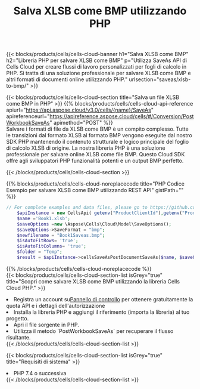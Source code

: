 ﻿---
title:  Salva XLSB come BMP utilizzando PHP
description:  Utilizzando Aspose.Cells Cloud SDK per PHP per salvare il file in formato XLSB come file in formato BMP.
kwords: Excel, Save XLSB as BMP, REST, PHP
howto: How to save XLSB as BMP using Aspose.Cells Cloud PHP library.
---
{{< blocks/products/cells/cells-cloud-banner h1="Salva XLSB come BMP" h2="Libreria PHP per salvare XLSB come BMP" p="Utilizza SaveAs API di Cells Cloud per creare flussi di lavoro personalizzati per fogli di calcolo in PHP. Si tratta di una soluzione professionale per salvare XLSB come BMP e altri formati di documenti online utilizzando PHP." urlsection="saveas/xlsb-to-bmp/" >}}

{{< blocks/products/cells/cells-cloud-section title="Salva un file XLSB come BMP in PHP" >}}
{{% blocks/products/cells/cells-cloud-api-reference apiurl="https://api.aspose.cloud/v3.0/cells/{name}/SaveAs" apireferenceurl="https://apireference.aspose.cloud/cells/#/Conversion/PostWorkbookSaveAs" apimethod="POST" %}}
<br/>
Salvare i formati di file da XLSB come BMP è un compito complesso. Tutte le transizioni dal formato XLSB al formato BMP vengono eseguite dal nostro SDK PHP mantenendo il contenuto strutturale e logico principale del foglio di calcolo XLSB di origine. La nostra libreria PHP è una soluzione professionale per salvare online XLSB come file BMP. Questo Cloud SDK offre agli sviluppatori PHP funzionalità potenti e un output BMP perfetto.

{{< /blocks/products/cells/cells-cloud-section >}}

{{% blocks/products/cells/cells-cloud-noreplacecode title="PHP Codice Esempio per salvare XLSB come BMP utilizzando REST API" gistPath="" %}}
  
```php
// For complete examples and data files, please go to https://github.com/aspose-cells-cloud/aspose-cells-cloud-php/
    $apiInstance = new CellsApi( getenv("ProductClientId"),getenv("ProductClientSecret") );
    $name ='Book1.xlsb';
    $saveOptions =new \Aspose\Cells\Cloud\Model\SaveOptions();
    $saveOptions->SaveFormat = "bmp";
    $newfilename = "Book1Saveas.bmp";
    $isAutoFitRows= 'true';
    $isAutoFitColumns= 'true';
    $folder = "Temp";
    $result = $apiInstance->cellsSaveAsPostDocumentSaveAs($name, $saveOptions, $newfilename,$isAutoFitRows, $isAutoFitColumns, $folder);
```
  
{{% /blocks/products/cells/cells-cloud-noreplacecode %}}
<br/>
{{< blocks/products/cells/cells-cloud-section-list isGrey="true" title="Scopri come salvare XLSB come BMP utilizzando la libreria Cells Cloud PHP." >}}
<li> Registra un account su<a href="https://dashboard.aspose.cloud/">Pannello di controllo</a> per ottenere gratuitamente la quota API e i dettagli dell'autorizzazione</li>
<li>Installa la libreria PHP e aggiungi il riferimento (importa la libreria) al tuo progetto.</li>
<li>Apri il file sorgente in PHP.</li>
<li>Utilizza il metodo `PostWorkbookSaveAs` per recuperare il flusso risultante.</li>
{{< /blocks/products/cells/cells-cloud-section-list >}}

{{< blocks/products/cells/cells-cloud-section-list isGrey="true" title="Requisiti di sistema" >}}
<li>PHP 7.4 o successiva</li>
{{< /blocks/products/cells/cells-cloud-section-list >}}
